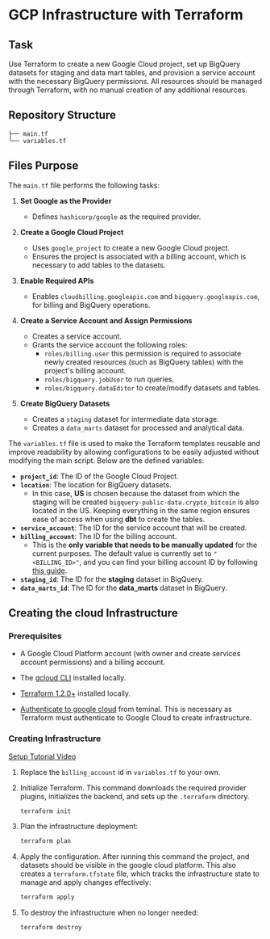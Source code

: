 # GCP Infrastructure with Terraform

## Task
Use Terraform to create a new Google Cloud project, set up BigQuery datasets for staging and data mart tables, and provision a service account with the necessary BigQuery permissions. All resources should be managed through Terraform, with no manual creation of any additional resources.

## Repository Structure

```
├── main.tf
└── variables.tf
```

## Files Purpose
The `main.tf` file performs the following tasks:

1. **Set Google as the Provider**
   - Defines `hashicorp/google` as the required provider.

2. **Create a Google Cloud Project**
   - Uses `google_project` to create a new Google Cloud project.
   - Ensures the project is associated with a billing account, which is necessary to add tables to the datasets.

3. **Enable Required APIs**
   - Enables `cloudbilling.googleapis.com` and `bigquery.googleapis.com`, for billing and BigQuery operations.

4. **Create a Service Account and Assign Permissions**
   - Creates a service account.
   - Grants the service account the following roles:
     - `roles/billing.user` this permission is required to associate newly created resources (such as BigQuery tables) with the project's billing account.
     - `roles/bigquery.jobUser` to run queries.
     - `roles/bigquery.dataEditor` to create/modify datasets and tables.

5. **Create BigQuery Datasets**
   - Creates a `staging` dataset for intermediate data storage.
   - Creates a `data_marts` dataset for processed and analytical data.


The `variables.tf` file is used to make the Terraform templates reusable and improve readability by allowing configurations to be easily adjusted without modifying the main script. Below are the defined variables:

- **`project_id`**: The ID of the Google Cloud Project.  
- **`location`**: The location for BigQuery datasets.  
  - In this case, **US** is chosen because the dataset from which the staging will be created `bigquery-public-data.crypto_bitcoin` is also located in the US. Keeping everything in the same region ensures ease of access when using **dbt** to create the tables.  
- **`service_account`**: The ID for the service account that will be created.  
- **`billing_account`**: The ID for the billing account.  
  - This is the **only variable that needs to be manually updated** for the current purposes. The default value is currently set to `"<BILLING_ID>"`, and you can find your billing account ID by following [this guide](https://cloud.google.com/billing/docs/how-to/find-billing-account-id).  
- **`staging_id`**: The ID for the **staging** dataset in BigQuery.  
- **`data_marts_id`**: The ID for the **data_marts** dataset in BigQuery.  



## Creating the cloud Infrastructure
### Prerequisites
- A Google Cloud Platform account (with owner and create services account permissions) and a billing account.

- The [gcloud CLI](https://cloud.google.com/sdk/docs/install) installed locally.

- [Terraform 1.2.0+](https://developer.hashicorp.com/terraform/tutorials/gcp-get-started/install-cli) installed locally.

- [Authenticate to google cloud](https://developer.hashicorp.com/terraform/tutorials/gcp-get-started/google-cloud-platform-build#authenticate-to-google-cloud) from teminal. This is necessary as Terraform must authenticate to Google Cloud to create infrastructure.


### Creating Infrastructure
[Setup Tutorial Video](https://www.loom.com/share/723342eb3cb442b998d9095a2c0be103?sid=0c971c9e-c072-43b1-9c17-eba3cd6de12f)

1. Replace the `billing_account` id in  `variables.tf` to your own. 

2. Initialize Terraform. This command downloads the required provider plugins, initializes the backend, and sets up the `.terraform` directory.
   ```sh
   terraform init
   ```
3. Plan the infrastructure deployment:
   ```sh
   terraform plan
   ```
4. Apply the configuration. After running this command the project, and datasets should be visible in the google cloud platform. This also creates a `terraform.tfstate` file, which tracks the infrastructure state to manage and apply changes effectively:
   ```sh
   terraform apply
   ```
5. To destroy the infrastructure when no longer needed:
   ```sh
   terraform destroy
   ```




